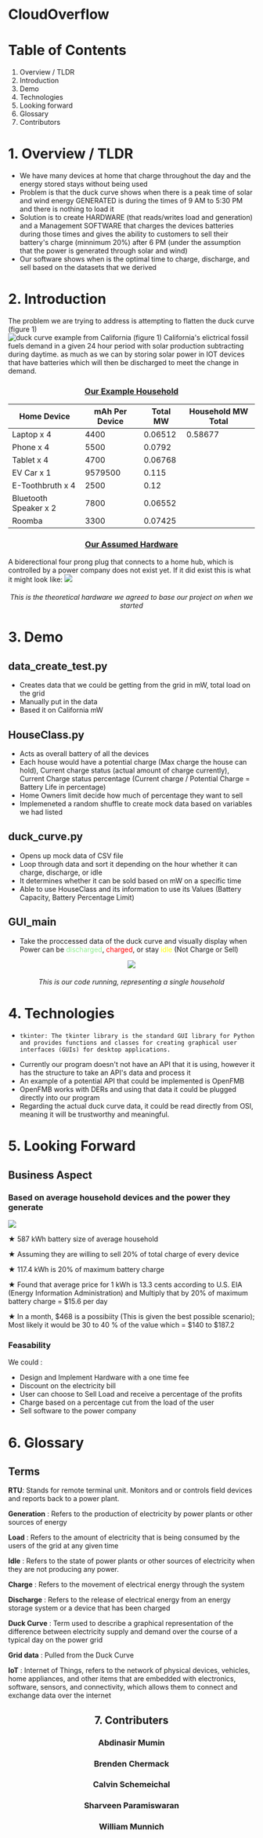 # CloudOverflow


# Table of Contents
1. Overview / TLDR
2. Introduction
3. Demo 
4. Technologies
5. Looking forward 
6. Glossary
7. Contributors

# 1. Overview / TLDR
- We have many devices at home that charge throughout the day and the energy stored stays without being used
- Problem is that the duck curve shows when there is a peak time of solar and wind energy GENERATED is during the times of 9 AM to 5:30 PM and there is nothing to load it 
- Solution is to create HARDWARE (that reads/writes load and generation) and a Management SOFTWARE that charges the devices batteries during those times and gives the ability to customers to sell their battery's charge  (minnimum 20%) after 6 PM (under the assumption that the power is generated through solar and wind)
- Our software shows when is the optimal time to charge, discharge, and sell based on the datasets that we derived

# 2. Introduction


The problem we are trying to address is attempting to flatten the duck curve (figure 1)  
    ![duck curve example from California](https://www.energy.gov/sites/default/files/styles/full_article_width/public/CAISO_DuckCurve_720_469_80.jpg?itok=-RdWPrjW)
    <h7 align="center">(figure 1) California's elictrical fossil fuels demand in a given 24 hour period with solar production subtracting during daytime.</h7>
as much as we can by storing solar power in IOT devices that have batteries which will then be discharged to meet the change in demand.


<h3 align="center"><u><b>Our Example Household</u></b></h3>

| Home Device          | mAh Per Device|Total MW | Household MW Total|
|----------------------|---------------|---------|-------------------|
| Laptop x 4           | 4400          | 0.06512 | 0.58677           |
| Phone  x 4           | 5500          | 0.0792  | 
| Tablet x 4           | 4700          | 0.06768 |
| EV Car x 1           | 9579500       | 0.115   |
| E-Toothbruth x 4     | 2500          | 0.12    |
| Bluetooth Speaker x 2| 7800          | 0.06552 |
| Roomba               | 3300          | 0.07425 |

<h3 align="center"><u><b>Our Assumed Hardware</u></b></h3>
A biderectional four prong plug that connects to a home hub, which is controlled by a power company does not exist yet. If it did exist this is what it might look like: 
<img src="./readme_resources/plug3oh.jpg">
<h6 align="center"> This is the theoretical hardware we agreed to base our project on when we started</h6>




# 3. Demo


## data_create_test.py 
- Creates data that we could be getting from the grid in mW, total load on the grid
- Manually put in the data
- Based it on California mW 


## HouseClass.py

- Acts as overall battery of all the devices
- Each house would have a potential charge (Max charge the house can hold), Current charge status (actual amount of charge currently), Current Charge status percentage (Current charge / Potential Charge = Battery Life in percentage)
- Home Owners limit decide how much of percentage they want to sell
- Implemeneted a random shuffle to create mock data based on variables we had listed 

## duck_curve.py

- Opens up mock data of CSV file
- Loop through data and sort it depending on the hour whether it can charge, discharge, or idle
- It determines whether it can be sold based on mW on a specific time
- Able to use HouseClass and its information to use its Values (Battery Capacity, Battery Percentage Limit)


## GUI_main

- Take the proccessed data of the duck curve and visually display when Power can be <span style="color:lightgreen">discharged</span>, <span style="color:red">charged</span>, or stay <span style="color:yellow">idle</span> (Not Charge or Sell)


<div style="text-align:center"><img src="https://cdn.discordapp.com/attachments/1098777198455963779/1099426100549005392/GUIVideo3.GIF">
<h6 align="center">This is our code running, representing a single household</h6>
</div>

# 4. Technologies
-     tkinter: The tkinter library is the standard GUI library for Python and provides functions and classes for creating graphical user interfaces (GUIs) for desktop applications. 
- Currently our program doesn't not have an API that it is using, however it has the structure to take an API's data and process it
- An example of a potential API that could be implemented is OpenFMB 
- OpenFMB works with DERs and using that data it could be plugged directly into our program
- Regarding the actual duck curve data, it could be read directly from OSI, meaning it will be trustworthy and meaningful.


# 5. Looking Forward
## Business Aspect

### Based on average household devices and the power they generate
<img src="https://cdn.discordapp.com/attachments/1098777198455963779/1099115250348986479/EC5F1797-F8C2-43B7-AA02-181D7814EB83.jpg">


<p>&#9733; 587 kWh battery size of average household <p>
<p>&#9733; Assuming they are willing to sell 20% of total charge of every device <p>
<p>&#9733; 117.4 kWh  is 20% of maximum battery charge<p>
<p>&#9733; Found that average price for 1 kWh is 13.3 cents according to U.S. EIA (Energy Information Administration) and Multiply that by 20% of maximum battery charge = &#36;15.6 per day<p>
<p>&#9733; In a month, &#36;468 is a possibiity (This is given the best possible scenario); Most likely it would be 30 to 40 % of the value which = $140 to $187.2 <p>

### **Feasability**

We could : 
- Design and Implement Hardware with a one time fee
- Discount on the electricity bill
- User can choose to Sell Load and receive a percentage of the profits
- Charge based on a percentage cut from the load of the user
- Sell software to the power company






# 6. Glossary
## **Terms**


**RTU**: Stands for remote terminal unit. Monitors and or controls field devices and reports back to a power plant.

**Generation** : Refers to the production of electricity by power plants or other sources of energy

**Load** : Refers to the amount of electricity that is being consumed by the users of the grid at any given time

**Idle** : Refers to the state of power plants or other sources of electricity when they are not producing any power.

**Charge** : Refers to the movement of electrical energy through the system 

**Discharge** : Refers to the release of electrical energy from an energy storage system or a device that has been charged
 
**Duck Curve** : Term used to describe a graphical representation of the difference between electricity supply and demand over the course of a typical day on the power grid

**Grid data** : Pulled from the Duck Curve

**IoT** : Internet of Things, refers to the network of physical devices, vehicles, home appliances, and other items that are embedded with electronics, software, sensors, and connectivity, which allows them to connect and exchange data over the internet


<div style="text-align:center"><h2><b>7. Contributers</b></h>
<h3>Abdinasir Mumin</h3>
<h3>Brenden Chermack</h3>
<h3>Calvin Schemeichal</h3>
<h3>Sharveen Paramiswaran</h3>
<h3>William Munnich</h3>
